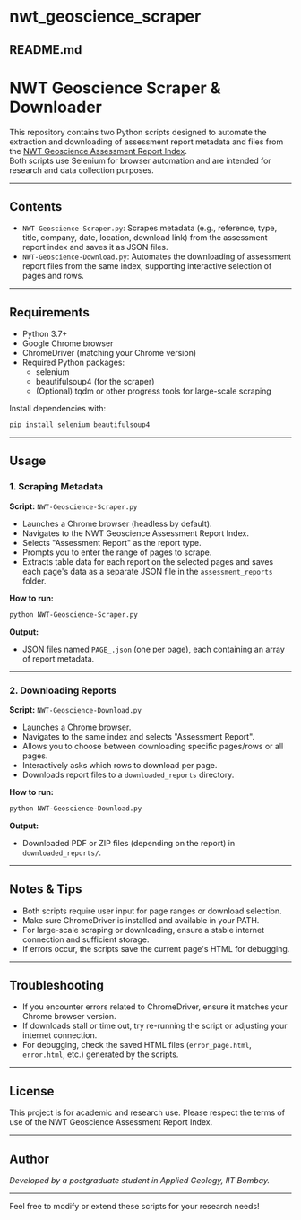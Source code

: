 # nwt_geoscience_scraper
## README.md

# NWT Geoscience Scraper & Downloader

This repository contains two Python scripts designed to automate the extraction and downloading of assessment report metadata and files from the [NWT Geoscience Assessment Report Index](https://app.nwtgeoscience.ca/Searching/ReferenceSearch.aspx).  
Both scripts use Selenium for browser automation and are intended for research and data collection purposes.

---

## Contents

- `NWT-Geoscience-Scraper.py`: Scrapes metadata (e.g., reference, type, title, company, date, location, download link) from the assessment report index and saves it as JSON files.
- `NWT-Geoscience-Download.py`: Automates the downloading of assessment report files from the same index, supporting interactive selection of pages and rows.

---

## Requirements

- Python 3.7+
- Google Chrome browser
- ChromeDriver (matching your Chrome version)
- Required Python packages:
  - selenium
  - beautifulsoup4 (for the scraper)
  - (Optional) tqdm or other progress tools for large-scale scraping

Install dependencies with:

```bash
pip install selenium beautifulsoup4
```

---

## Usage

### 1. Scraping Metadata

**Script:** `NWT-Geoscience-Scraper.py`

- Launches a Chrome browser (headless by default).
- Navigates to the NWT Geoscience Assessment Report Index.
- Selects "Assessment Report" as the report type.
- Prompts you to enter the range of pages to scrape.
- Extracts table data for each report on the selected pages and saves each page's data as a separate JSON file in the `assessment_reports` folder.

**How to run:**

```bash
python NWT-Geoscience-Scraper.py
```

**Output:**  
- JSON files named `PAGE_.json` (one per page), each containing an array of report metadata.

---

### 2. Downloading Reports

**Script:** `NWT-Geoscience-Download.py`

- Launches a Chrome browser.
- Navigates to the same index and selects "Assessment Report".
- Allows you to choose between downloading specific pages/rows or all pages.
- Interactively asks which rows to download per page.
- Downloads report files to a `downloaded_reports` directory.

**How to run:**

```bash
python NWT-Geoscience-Download.py
```

**Output:**  
- Downloaded PDF or ZIP files (depending on the report) in `downloaded_reports/`.

---

## Notes & Tips

- Both scripts require user input for page ranges or download selection.
- Make sure ChromeDriver is installed and available in your PATH.
- For large-scale scraping or downloading, ensure a stable internet connection and sufficient storage.
- If errors occur, the scripts save the current page's HTML for debugging.

---

## Troubleshooting

- If you encounter errors related to ChromeDriver, ensure it matches your Chrome browser version.
- If downloads stall or time out, try re-running the script or adjusting your internet connection.
- For debugging, check the saved HTML files (`error_page.html`, `error.html`, etc.) generated by the scripts.

---

## License

This project is for academic and research use. Please respect the terms of use of the NWT Geoscience Assessment Report Index.

---

## Author

*Developed by a postgraduate student in Applied Geology, IIT Bombay.*

---

Feel free to modify or extend these scripts for your research needs!
